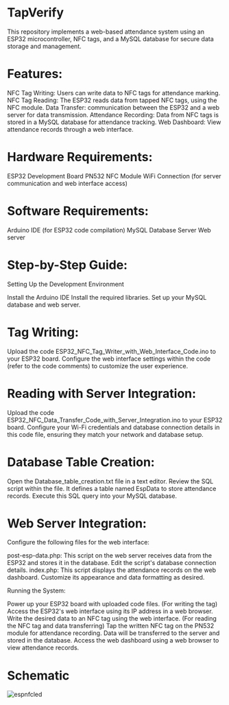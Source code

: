 # TapVerify

This repository implements a web-based attendance system using an ESP32 microcontroller, NFC tags, and a MySQL database for secure data storage and management.

# Features:

NFC Tag Writing: Users can write data to NFC tags for attendance marking.
NFC Tag Reading: The ESP32 reads data from tapped NFC tags, using the NFC module.
Data Transfer: communication between the ESP32 and a web server for data transmission.
Attendance Recording: Data from NFC tags is stored in a MySQL database for attendance tracking.
Web Dashboard: View attendance records through a web interface.

# Hardware Requirements:

ESP32 Development Board
PN532 NFC Module
WiFi Connection (for server communication and web interface access)

# Software Requirements:

Arduino IDE (for ESP32 code compilation)
MySQL Database Server
Web server

# Step-by-Step Guide:

Setting Up the Development Environment

Install the Arduino IDE
Install the required libraries.
Set up your MySQL database and web server.

# Tag Writing:

Upload the code ESP32_NFC_Tag_Writer_with_Web_Interface_Code.ino to your ESP32 board.
Configure the web interface settings within the code (refer to the code comments) to customize the user experience.

# Reading with Server Integration:

Upload the code ESP32_NFC_Data_Transfer_Code_with_Server_Integration.ino to your ESP32 board.
Configure your Wi-Fi credentials and database connection details in this code file, ensuring they match your network and database setup.

# Database Table Creation:

Open the Database_table_creation.txt file in a text editor.
Review the SQL script within the file. It defines a table named EspData to store attendance records.
Execute this SQL query into your MySQL database.

# Web Server Integration:

Configure the following files for the web interface:

post-esp-data.php: This script on the web server receives data from the ESP32 and stores it in the database. Edit the script's database connection details.
index.php: This script displays the attendance records on the web dashboard. Customize its appearance and data formatting as desired.

Running the System:

Power up your ESP32 board with uploaded code files.
(For writing the tag)
Access the ESP32's web interface using its IP address in a web browser.
Write the desired data to an NFC tag using the web interface.
(For reading the NFC tag and data transferring)
Tap the written NFC tag on the PN532 module for attendance recording. Data will be transferred to the server and stored in the database.
Access the web dashboard using a web browser to view attendance records.
# Schematic
![espnfcled](https://github.com/drjdrj527/TapVerify/assets/140609594/0520a988-f10b-403c-8d36-7484e633c16d)
